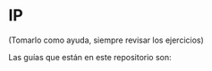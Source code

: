 # IP
(Tomarlo como ayuda, siempre revisar los ejercicios)

Las guías que están en este repositorio son:
